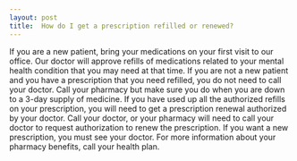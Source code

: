 ```yaml
---
layout: post
title:  How do I get a prescription refilled or renewed?
---
```


If you are a new patient, bring your medications on your first visit to our office. Our doctor will approve refills of medications related to your mental health condition that you may need at that time. If you are not a new patient and you have a prescription that you need refilled, you do not need to call your doctor. Call your pharmacy but make sure you do when you are down to a 3-day supply of medicine. If you have used up all the authorized refills on your prescription, you will need to get a prescription renewal authorized by your doctor. Call your doctor, or your pharmacy will need to call your doctor to request authorization to renew the prescription. If you want a new prescription, you must see your doctor. For more information about your pharmacy benefits, call your health plan.